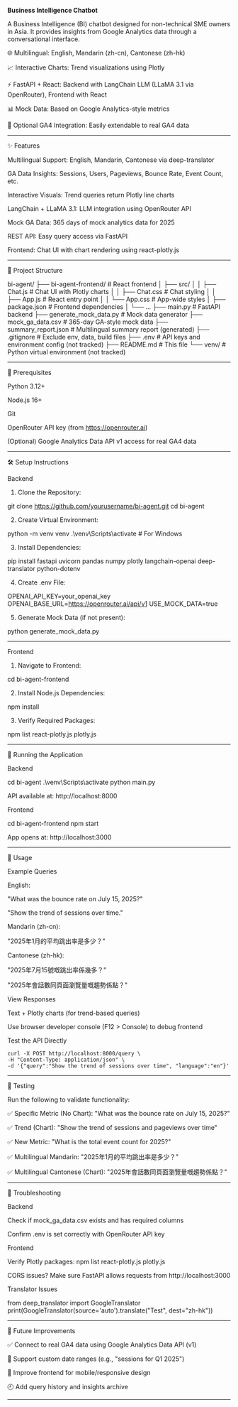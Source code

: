 

**Business Intelligence Chatbot**

A Business Intelligence (BI) chatbot designed for non-technical SME owners in Asia. It provides insights from Google Analytics data through a conversational interface.

🌐 Multilingual: English, Mandarin (zh-cn), Cantonese (zh-hk)

📈 Interactive Charts: Trend visualizations using Plotly

⚡ FastAPI + React: Backend with LangChain LLM (LLaMA 3.1 via OpenRouter), Frontend with React

📊 Mock Data: Based on Google Analytics-style metrics

🔌 Optional GA4 Integration: Easily extendable to real GA4 data



---

✨ Features

Multilingual Support: English, Mandarin, Cantonese via deep-translator

GA Data Insights: Sessions, Users, Pageviews, Bounce Rate, Event Count, etc.

Interactive Visuals: Trend queries return Plotly line charts

LangChain + LLaMA 3.1: LLM integration using OpenRouter API

Mock GA Data: 365 days of mock analytics data for 2025

REST API: Easy query access via FastAPI

Frontend: Chat UI with chart rendering using react-plotly.js



---

📁 Project Structure

bi-agent/
├── bi-agent-frontend/        # React frontend
│   ├── src/
│   │   ├── Chat.js           # Chat UI with Plotly charts
│   │   ├── Chat.css          # Chat styling
│   │   ├── App.js            # React entry point
│   │   └── App.css           # App-wide styles
│   ├── package.json          # Frontend dependencies
│   └── ...
├── main.py                   # FastAPI backend
├── generate_mock_data.py     # Mock data generator
├── mock_ga_data.csv          # 365-day GA-style mock data
├── summary_report.json       # Multilingual summary report (generated)
├── .gitignore                # Exclude env, data, build files
├── .env                      # API keys and environment config (not tracked)
├── README.md                 # This file
└── venv/                     # Python virtual environment (not tracked)


---

🧩 Prerequisites

Python 3.12+

Node.js 16+

Git

OpenRouter API key (from https://openrouter.ai)

(Optional) Google Analytics Data API v1 access for real GA4 data



---

🛠 Setup Instructions

Backend

1. Clone the Repository:

git clone https://github.com/yourusername/bi-agent.git
cd bi-agent


2. Create Virtual Environment:

python -m venv venv
.\venv\Scripts\activate  # For Windows


3. Install Dependencies:

pip install fastapi uvicorn pandas numpy plotly langchain-openai deep-translator python-dotenv


4. Create .env File:

OPENAI_API_KEY=your_openai_key
OPENAI_BASE_URL=https://openrouter.ai/api/v1
USE_MOCK_DATA=true


5. Generate Mock Data (if not present):

python generate_mock_data.py




---

Frontend

1. Navigate to Frontend:

cd bi-agent-frontend


2. Install Node.js Dependencies:

npm install


3. Verify Required Packages:

npm list react-plotly.js plotly.js




---

🚀 Running the Application

Backend

cd bi-agent
.\venv\Scripts\activate
python main.py

API available at: http://localhost:8000


Frontend

cd bi-agent-frontend
npm start

App opens at: http://localhost:3000



---

💬 Usage

Example Queries

English:

"What was the bounce rate on July 15, 2025?"

"Show the trend of sessions over time."


Mandarin (zh-cn):

"2025年1月的平均跳出率是多少？"


Cantonese (zh-hk):

"2025年7月15號嘅跳出率係幾多？"

"2025年會話數同頁面瀏覽量嘅趨勢係點？"



View Responses

Text + Plotly charts (for trend-based queries)

Use browser developer console (F12 > Console) to debug frontend


Test the API Directly

```
curl -X POST http://localhost:8000/query \
-H "Content-Type: application/json" \
-d '{"query":"Show the trend of sessions over time", "language":"en"}'
```

---

🧪 Testing

Run the following to validate functionality:

✅ Specific Metric (No Chart):
"What was the bounce rate on July 15, 2025?"

✅ Trend (Chart):
"Show the trend of sessions and pageviews over time"

✅ New Metric:
"What is the total event count for 2025?"

✅ Multilingual Mandarin:
"2025年1月的平均跳出率是多少？"

✅ Multilingual Cantonese (Chart):
"2025年會話數同頁面瀏覽量嘅趨勢係點？"

---

🧰 Troubleshooting

Backend

Check if mock_ga_data.csv exists and has required columns

Confirm .env is set correctly with OpenRouter API key


Frontend

Verify Plotly packages:
npm list react-plotly.js plotly.js

CORS issues? Make sure FastAPI allows requests from http://localhost:3000


Translator Issues

from deep_translator import GoogleTranslator
print(GoogleTranslator(source='auto').translate("Test", dest="zh-hk"))


---

🌱 Future Improvements

✅ Connect to real GA4 data using Google Analytics Data API (v1)

📆 Support custom date ranges (e.g., "sessions for Q1 2025")

📱 Improve frontend for mobile/responsive design

🕘 Add query history and insights archive



---
